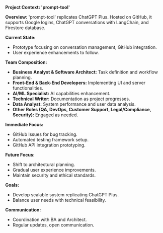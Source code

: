 **Project Context: 'prompt-tool'**

**Overview:**
'prompt-tool' replicates ChatGPT Plus. Hosted on GitHub, it supports Google logins, ChatGPT conversations with LangChain, and Firestore database.

**Current State:**
- Prototype focusing on conversation management, GitHub integration.
- User experience enhancements to follow.

**Team Composition:**
- **Business Analyst & Software Architect:** Task definition and workflow planning.
- **Front-End & Back-End Developers:** Implementing UI and server functionalities.
- **AI/ML Specialist:** AI capabilities enhancement.
- **Technical Writer:** Documentation as project progresses.
- **Data Analyst:** System performance and user data analysis.
- **Other Roles (QA, DevOps, Customer Support, Legal/Compliance, Security):** Engaged as needed.

**Immediate Focus:**
- GitHub Issues for bug tracking.
- Automated testing framework setup.
- GitHub API integration prototyping.

**Future Focus:**
- Shift to architectural planning.
- Gradual user experience improvements.
- Maintain security and ethical standards.

**Goals:**
- Develop scalable system replicating ChatGPT Plus.
- Balance user needs with technical feasibility.

**Communication:**
- Coordination with BA and Architect.
- Regular updates, open communication.
